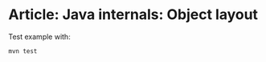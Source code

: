 Article: Java internals: Object layout 
======================================

Test example with:

	mvn test